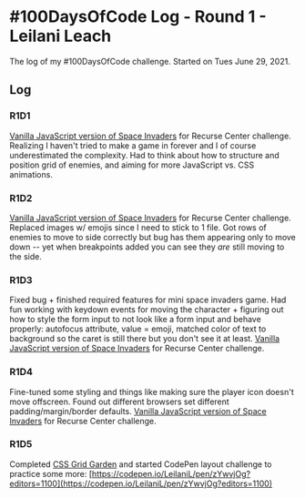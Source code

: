 # #100DaysOfCode Log - Round 1 - Leilani Leach

The log of my #100DaysOfCode challenge. Started on Tues June 29, 2021.

## Log

### R1D1 
[Vanilla JavaScript version of Space Invaders](https://github.com/LeilaniL/space-invaders) for Recurse Center challenge. Realizing I haven't tried to make a game in forever and I of course underestimated the complexity. Had to think about how to structure and position grid of enemies, and aiming for more JavaScript vs. CSS animations.

### R1D2
[Vanilla JavaScript version of Space Invaders](https://github.com/LeilaniL/space-invaders) for Recurse Center challenge. Replaced images w/ emojis since I need to stick to 1 file. Got rows of enemies to move to side correctly but bug has them appearing only to move down -- yet when breakpoints added you can see they _are_ still moving to the side.

### R1D3
Fixed bug + finished required features for mini space invaders game. Had fun working with keydown events for moving the character + figuring out how to style the form input to not look like a form input and behave properly: autofocus attribute, value = emoji, matched color of text to background so the caret is still there but you don't see it at least. [Vanilla JavaScript version of Space Invaders](https://github.com/LeilaniL/space-invaders) for Recurse Center challenge.

### R1D4
Fine-tuned some styling and things like making sure the player icon doesn't move offscreen. Found out different browsers set different padding/margin/border defaults. [Vanilla JavaScript version of Space Invaders](https://github.com/LeilaniL/space-invaders) for Recurse Center challenge.

### R1D5
Completed [CSS Grid Garden](https://cssgridgarden.com/) and started CodePen layout challenge to practice some more: [https://codepen.io/LeilaniL/pen/zYwvjOg?editors=1100](https://codepen.io/LeilaniL/pen/zYwvjOg?editors=1100)
